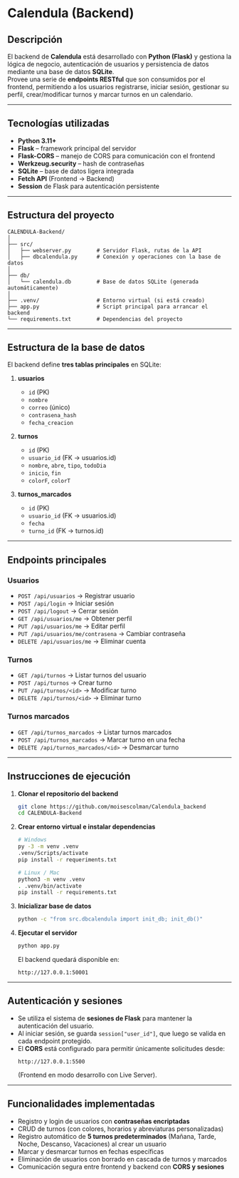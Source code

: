 # Calendula (Backend)

## Descripción
El backend de **Calendula** está desarrollado con **Python (Flask)** y gestiona la lógica de negocio, autenticación de usuarios y persistencia de datos mediante una base de datos **SQLite**.  
Provee una serie de **endpoints RESTful** que son consumidos por el frontend, permitiendo a los usuarios registrarse, iniciar sesión, gestionar su perfil, crear/modificar turnos y marcar turnos en un calendario.

---

## Tecnologías utilizadas
- **Python 3.11+**
- **Flask** – framework principal del servidor
- **Flask-CORS** – manejo de CORS para comunicación con el frontend
- **Werkzeug.security** – hash de contraseñas
- **SQLite** – base de datos ligera integrada
- **Fetch API** (Frontend → Backend)
- **Session** de Flask para autenticación persistente

---

## Estructura del proyecto
```
CALENDULA-Backend/
│
├── src/
│   ├── webserver.py        # Servidor Flask, rutas de la API
│   ├── dbcalendula.py      # Conexión y operaciones con la base de datos
│
├── db/
│   └── calendula.db        # Base de datos SQLite (generada automáticamente)
│
├── .venv/                  # Entorno virtual (si está creado)
├── app.py                  # Script principal para arrancar el backend
└── requirements.txt        # Dependencias del proyecto
```

---

## Estructura de la base de datos
El backend define **tres tablas principales** en SQLite:

1. **usuarios**
   - `id` (PK)
   - `nombre`
   - `correo` (único)
   - `contrasena_hash`
   - `fecha_creacion`

2. **turnos**
   - `id` (PK)
   - `usuario_id` (FK → usuarios.id)
   - `nombre`, `abre`, `tipo`, `todoDia`
   - `inicio`, `fin`
   - `colorF`, `colorT`

3. **turnos_marcados**
   - `id` (PK)
   - `usuario_id` (FK → usuarios.id)
   - `fecha`
   - `turno_id` (FK → turnos.id)

---

## Endpoints principales
### Usuarios
- `POST /api/usuarios` → Registrar usuario
- `POST /api/login` → Iniciar sesión
- `POST /api/logout` → Cerrar sesión
- `GET /api/usuarios/me` → Obtener perfil
- `PUT /api/usuarios/me` → Editar perfil
- `PUT /api/usuarios/me/contrasena` → Cambiar contraseña
- `DELETE /api/usuarios/me` → Eliminar cuenta

### Turnos
- `GET /api/turnos` → Listar turnos del usuario
- `POST /api/turnos` → Crear turno
- `PUT /api/turnos/<id>` → Modificar turno
- `DELETE /api/turnos/<id>` → Eliminar turno

### Turnos marcados
- `GET /api/turnos_marcados` → Listar turnos marcados
- `POST /api/turnos_marcados` → Marcar turno en una fecha
- `DELETE /api/turnos_marcados/<id>` → Desmarcar turno

---

## Instrucciones de ejecución
1. **Clonar el repositorio del backend**
   ```bash
   git clone https://github.com/moisescolman/Calendula_backend
   cd CALENDULA-Backend
   ```

2. **Crear entorno virtual e instalar dependencias**
   ```bash
   # Windows
   py -3 -m venv .venv
   .venv/Scripts/activate
   pip install -r requeriments.txt

   # Linux / Mac
   python3 -m venv .venv
   . .venv/bin/activate   
   pip install -r requirements.txt
   ```

3. **Inicializar base de datos**
   ```bash
   python -c "from src.dbcalendula import init_db; init_db()"
   ```

4. **Ejecutar el servidor**
   ```bash
   python app.py
   ```
   El backend quedará disponible en:
   ```
   http://127.0.0.1:50001
   ```

---

## Autenticación y sesiones
- Se utiliza el sistema de **sesiones de Flask** para mantener la autenticación del usuario.  
- Al iniciar sesión, se guarda `session["user_id"]`, que luego se valida en cada endpoint protegido.  
- El **CORS** está configurado para permitir únicamente solicitudes desde:
  ```
  http://127.0.0.1:5500
  ```
  (Frontend en modo desarrollo con Live Server).

---

## Funcionalidades implementadas
- Registro y login de usuarios con **contraseñas encriptadas**
- CRUD de turnos (con colores, horarios y abreviaturas personalizadas)
- Registro automático de **5 turnos predeterminados** (Mañana, Tarde, Noche, Descanso, Vacaciones) al crear un usuario
- Marcar y desmarcar turnos en fechas específicas
- Eliminación de usuarios con borrado en cascada de turnos y marcados
- Comunicación segura entre frontend y backend con **CORS y sesiones**
